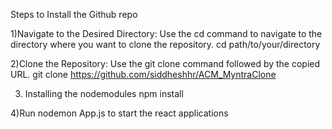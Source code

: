 Steps to Install the Github repo

1)Navigate to the Desired Directory:
Use the cd command to navigate to the directory where you want to clone the repository.
cd path/to/your/directory

2)Clone the Repository:
Use the git clone command followed by the copied URL.
git clone https://github.com/siddheshhr/ACM_MyntraClone

3) Installing the nodemodules
   npm install 

4)Run nodemon App.js to start the react applications